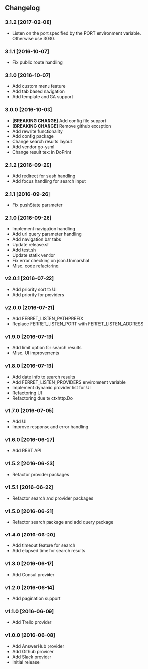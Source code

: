 ## Changelog

### 3.1.2 [2017-02-08]

* Listen on the port specified by the PORT environment variable. Otherwise use 3030.

### 3.1.1 [2016-10-07]

* Fix public route handling

### 3.1.0 [2016-10-07]

* Add custom menu feature
* Add tab based navigation
* Add template and GA support

### 3.0.0 [2016-10-03]

* **[BREAKING CHANGE]** Add config file support
* **[BREAKING CHANGE]** Remove github exception
* Add rewrite functionality
* Add config package
* Change search results layout
* Add vendor go-yaml
* Change result text in DoPrint

### 2.1.2 [2016-09-29]

* Add redirect for slash handling
* Add focus handling for search input

### 2.1.1 [2016-09-26]

* Fix pushState parameter

### 2.1.0 [2016-09-26]

* Implement navigation handling
* Add url query parameter handling
* Add navigation bar tabs
* Update release.sh
* Add test.sh
* Update statik vendor
* Fix error checking on json.Unmarshal
* Misc. code refactoring

### v2.0.1 [2016-07-22]

* Add priority sort to UI
* Add priority for providers

### v2.0.0 [2016-07-21]

* Add FERRET_LISTEN_PATHPREFIX
* Replace FERRET_LISTEN_PORT with FERRET_LISTEN_ADDRESS

### v1.9.0 [2016-07-19]

* Add limit option for search results
* Misc. UI improvements

### v1.8.0 [2016-07-13]

* Add date info to search results
* Add FERRET_LISTEN_PROVIDERS environment variable
* Implement dynamic provider list for UI
* Refactoring UI
* Refactoring due to ctxhttp.Do

### v1.7.0 [2016-07-05]

* Add UI
* Improve response and error handling

### v1.6.0 [2016-06-27]

* Add REST API

### v1.5.2 [2016-06-23]

* Refactor provider packages

### v1.5.1 [2016-06-22]

* Refactor search and provider packages

### v1.5.0 [2016-06-21]

* Refactor search package and add query package

### v1.4.0 [2016-06-20]

* Add timeout feature for search
* Add elapsed time for search results

### v1.3.0 [2016-06-17]

* Add Consul provider

### v1.2.0 [2016-06-14]

* Add pagination support

### v1.1.0 [2016-06-09]

* Add Trello provider

### v1.0.0 [2016-06-08]

* Add AnswerHub provider
* Add Github provider
* Add Slack provider
* Initial release
